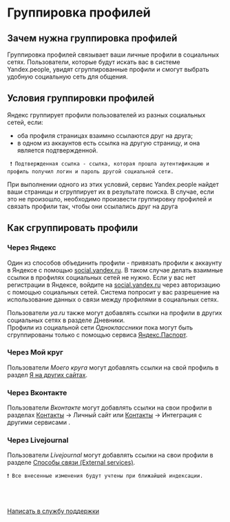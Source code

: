 
# Группировка профилей    
  
## Зачем нужна группировка профилей  

Группировка профилей связывает ваши личные профили в социальных сетях. Пользователи, которые будут искать вас в системе Yandex.people, увидят сгруппированные профили и смогут выбрать удобную социальную сеть для общения. 

## Условия группировки профилей  

Яндекс группирует профили пользователей из разных социальных сетей, если:  

* оба профиля страницах взаимно ссылаются друг на друга;
* в одном из аккаунтов есть ссылка на другую страницу, и она является подтвержденной.  


` ❗ Подтвержденная ссылка - ссылка, которая прошла аутентификацию и профиль получил логин и пароль другой социальной сети.`

При выполнении одного из этих условий, сервис Yandex.people найдет ваши страницы и сгруппирует их в результате поиска. В случае, если это не произошло, необходимо произвести группировку профилей и связать профили так, чтобы они ссылались друг на друга
## Как сгруппировать профили  

### Через Яндекс

Один из способов объединить профили - привязать профили к аккаунту в Яндексе с помощью [social.yandex.ru](https://passport.yandex.ru/profile/social). В таком случае делать взаимные ссылки в профилях социальных сетей не нужно. Если у вас нет регистрации в Яндексе, войдите на [social.yandex.ru](https://passport.yandex.ru/profile/social) через авторизацию с помощью социальных сетей. Система попросит у вас разрешение на использование данных о связи между профилями в социальных сетях.  

Пользователи *ya.ru* также могут добавлять ссылки на профили в других социальных сетях в разделе Дневники.   
Профили из социальной сети *Одноклассники* пока могут быть сгруппированы только  с помощью сервиса [Яндекс.Паспорт](https://passport.yandex.ru/profile/social).

### Через Мой круг

Пользователи  *Моего круга* могут добавлять ссылки на свой профиль в раздел  [Я на других сайтах](http://moikrug.ru/master/profile/sites/). 
  
### Через Вконтакте
Пользователи *Вконтакте* могут добавлять ссылки на свои профили в разделах  [Контакты](http://vk.com/edit?act=contacts) → Личный сайт или [Контакты](http://vk.com/edit?act=contacts) → Интеграция с другими сервисами . 

### Через Livejournal

Пользователи *Livejournal* могут добавлять ссылки на свои профили в разделе [Способы связи (External services)](https://www.livejournal.com/manage/settings/?cat=extensions).




`❗ Все внесенные изменения будут учтены при ближайшей индексации. `  
  

<br>

<br>


[Написать в службу поддержки](https://yandex.ru/support/id/feedback.html)   
 


